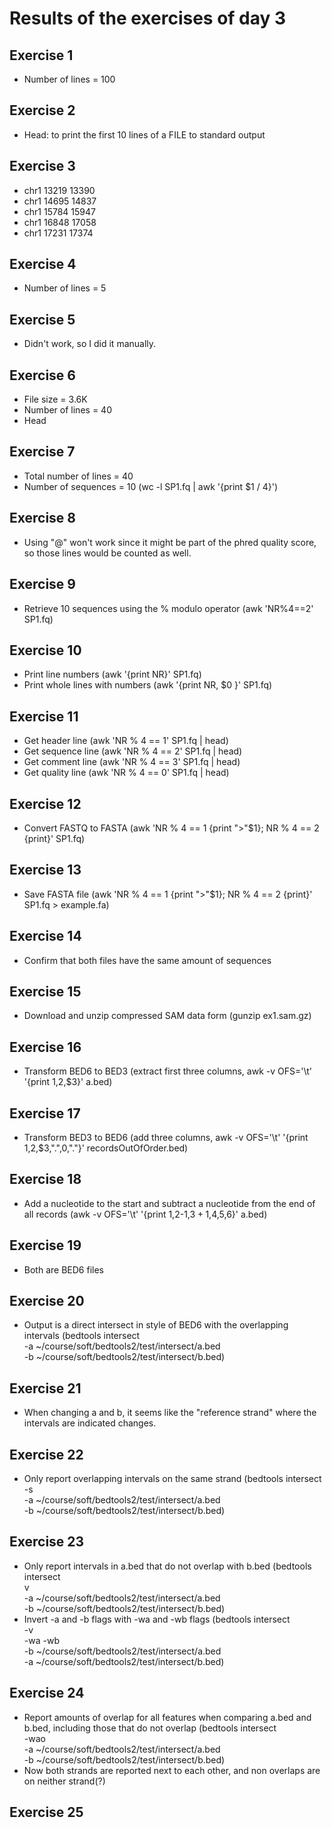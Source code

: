 # Results of the exercises of day 3

## Exercise 1
* Number of lines = 100

## Exercise 2
* Head: to print the first 10 lines of a FILE to standard output

## Exercise 3
* chr1    13219   13390
* chr1    14695   14837
* chr1    15784   15947
* chr1    16848   17058
* chr1    17231   17374

## Exercise 4
* Number of lines = 5

## Exercise 5
* Didn't work, so I did it manually.

## Exercise 6
* File size = 3.6K
* Number of lines = 40
* Head

## Exercise 7
* Total number of lines = 40
* Number of sequences = 10 (wc -l SP1.fq | awk '{print $1 / 4}')

## Exercise 8
* Using "@" won't work since it might be part of the phred quality score, so those lines would be counted as well.

## Exercise 9
* Retrieve 10 sequences using the % modulo operator (awk 'NR%4==2' SP1.fq)

## Exercise 10
* Print line numbers (awk '{print NR}' SP1.fq)
* Print whole lines with numbers (awk '{print NR, $0 }' SP1.fq)

## Exercise 11
* Get header line (awk 'NR % 4 == 1' SP1.fq | head)
* Get sequence line (awk 'NR % 4 == 2' SP1.fq | head)
* Get comment line (awk 'NR % 4 == 3' SP1.fq | head)
* Get quality line (awk 'NR % 4 == 0' SP1.fq | head)

## Exercise 12
* Convert FASTQ to FASTA (awk 'NR % 4 == 1 {print ">"$1}; NR % 4 == 2 {print}' SP1.fq)

## Exercise 13
* Save FASTA file (awk 'NR % 4 == 1 {print ">"$1}; NR % 4 == 2 {print}' SP1.fq > example.fa)

## Exercise 14
* Confirm that both files have the same amount of sequences

## Exercise 15
* Download and unzip compressed SAM data form (gunzip ex1.sam.gz)

## Exercise 16
* Transform BED6 to BED3 (extract first three columns, awk -v OFS='\t' '{print $1,$2,$3}' a.bed)

## Exercise 17
* Transform BED3 to BED6 (add three columns, awk -v OFS='\t' '{print $1,$2,$3,".",0,"."}' recordsOutOfOrder.bed)

## Exercise 18
* Add a nucleotide to the start and subtract a nucleotide from the end of all records (awk -v OFS='\t' '{print $1,$2-1,$3+1,$4,$5,$6}' a.bed)

## Exercise 19
* Both are BED6 files

## Exercise 20
* Output is a direct intersect in style of BED6 with the overlapping intervals (bedtools intersect \
  -a ~/course/soft/bedtools2/test/intersect/a.bed \
  -b ~/course/soft/bedtools2/test/intersect/b.bed)
  
## Exercise 21
* When changing a and b, it seems like the "reference strand" where the intervals are indicated changes.

## Exercise 22
* Only report overlapping intervals on the same strand (bedtools intersect \
  -s \
  -a ~/course/soft/bedtools2/test/intersect/a.bed \
  -b ~/course/soft/bedtools2/test/intersect/b.bed)

## Exercise 23
* Only report intervals in a.bed that do not overlap with b.bed (bedtools intersect \
  v \
  -a  ~/course/soft/bedtools2/test/intersect/a.bed \
  -b  ~/course/soft/bedtools2/test/intersect/b.bed)
* Invert -a and -b flags with -wa and -wb flags (bedtools intersect \
  -v \
  -wa -wb \
  -b  ~/course/soft/bedtools2/test/intersect/a.bed \
  -a  ~/course/soft/bedtools2/test/intersect/b.bed)
  
## Exercise 24
* Report amounts of overlap for all features when comparing a.bed and b.bed, including those that do not overlap (bedtools intersect \
  -wao \
  -a  ~/course/soft/bedtools2/test/intersect/a.bed \
  -b  ~/course/soft/bedtools2/test/intersect/b.bed)
* Now both strands are reported next to each other, and non overlaps are on neither strand(?)

## Exercise 25
